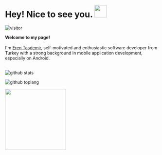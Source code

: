 

<h1> Hey! Nice to see you. <img src="https://emojis.slackmojis.com/emojis/images/1531849430/4246/blob-sunglasses.gif?1531849430" width="40"/></h1>

![visitor](https://visitor-badge.glitch.me/badge?page_id=etasdemir.etasdemir)
<br/>

<p>
	<strong>Welcome to my page!</strong>
    <br><br>
    I'm <a href="https://etasdemir.github.io/">Eren Tasdemir</a>, self-motivated and enthusiastic software developer from Turkey with a strong background in mobile application development, especially on Android.
	<br><br>
</p>

![github stats](https://github-readme-stats.vercel.app/api?username=etasdemir&show_icons=true&theme=radical&count_private=true)

![github toplang](https://github-readme-stats.vercel.app/api/top-langs/?username=etasdemir&layout=compact&theme=nightowl&card_width=445)

<img src="https://c.tenor.com/aF0ipAtOk9cAAAAC/spy-x-family-anya.gif" width="200"  />
